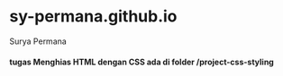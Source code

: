 # sy-permana.github.io
Surya Permana

#### tugas Menghias HTML dengan CSS ada di folder /project-css-styling
